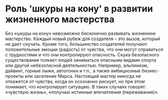 # Роль 'шкуры на кону' в развитии жизненного мастерства

Без «шкуры на кону» невозможно бесконечно развивать жизненное мастерство. Каждый новый рубеж для создателя – это вызов, который не дает скучать. Кроме того, большинство создателей получают положительные эмоции (радость) от чувства, что они могут справиться с трудностями и что они контролируют опасность. Скука безопасного существования толкает людей заниматься опасными видами спорта или другой небезопасной деятельностью. Например, альпинизм, дайвинг, горные лыжи, автогонки и т.п., а также амбициозные бизнес-проекты или заселение Марса. Настоящий мастер никогда не откажется от чувства, когда он осознанно рискует, но при этом понимает, что контролирует ситуацию. В таких случаях говорят: «чувствую жизнь», «получаю истинные впечатления (переживания)».
